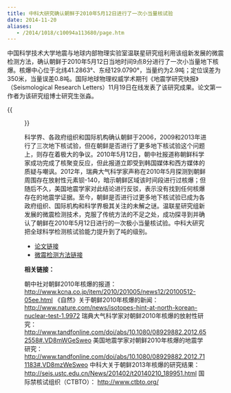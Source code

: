 ```yaml
---
title: 中科大研究确认朝鲜于2010年5月12日进行了一次小当量核试验
date: 2014-11-20
aliases:
   - /2014/1018/c10094a113680/page.htm
---
```

中国科学技术大学地震与地球内部物理实验室温联星研究组利用该组新发展的微震检测方法，确认朝鲜于2010年5月12日当地时间9点8分进行了一次小当量地下核爆。核爆中心位于北纬41.2863°、东经129.0790°，当量约为2.9吨；定位误差为350米，当量误差0.8吨。国际地球物理权威学术期刊《地震学研究快报》（Seismological Research Letters）11月19日在线发表了该研究成果。论文第一作者为该研究组博士研究生张淼。

{{<figure src="Fig1.png" caption="左图：朝鲜核爆的地点（红色五角星）； 右图：朝鲜自2006年以来四次核爆的位置（红圈），引爆时刻（红标志、国际标准时间），以及当量（蓝标志）（其中2009和2013年当量大小正比于其圆圈大小）。">}}

科学界、各政府组织和国际机构确认朝鲜于2006，2009和2013年进行了三次地下核试验，但在朝鲜是否进行了更多地下核试验这个问题上，则存在着极大的争议。2010年5月12日，朝中社报道称朝鲜科学家成功完成了核聚变反应，但此报道立即受到韩国媒体和西方媒体的质疑与嘲讽。2012年，瑞典大气科学家声称在2010年5月探测到朝鲜周围存在放射性元素钡-140，暗示朝鲜区域该时间段进行过核爆；但随后不久，美国地震学家对此结论进行反驳，表示没有找到任何核爆存在的地震学证据。至今，朝鲜是否进行过更多地下核试验已成为各政府组织、国际机构和科学界极其关注的未解之谜。温联星研究组新发展的微震检测技术，克服了传统方法的不足之处，成功探寻到并确认了朝鲜在2010年5月12日进行的一次极小当量核试验。中科大研究把全球科学检测核试验能力提升到了吨的级别。

- [论文链接](http://srl.geoscienceworld.org/content/early/2014/11/13/02201401170.full)
- [微震检测方法链接](/2014/1120/c10094a113654/page.htm)


**相关链接：**

朝中社对朝鲜2010年核爆的报道：
http://www.kcna.co.jp/item/2010/201005/news12/20100512-05ee.html
《自然》关于朝鲜2010年核爆的新闻：
http://www.nature.com/news/isotopes-hint-at-north-korean-nuclear-test-1.9972
瑞典大气科学家对朝鲜2010年核爆的放射性研究：
http://www.tandfonline.com/doi/abs/10.1080/08929882.2012.652558#.VD8mWGeSweo
美国地震学家对朝鲜2010年核爆的地震学研究：
http://www.tandfonline.com/doi/abs/10.1080/08929882.2012.711183#.VD8mzWeSweo
中科大关于朝鲜2013年核爆的研究结果：
http://seis.ustc.edu.cn/News/201402/t20140210_189951.html
国际禁核试组织（CTBTO）：
http://www.ctbto.org/
